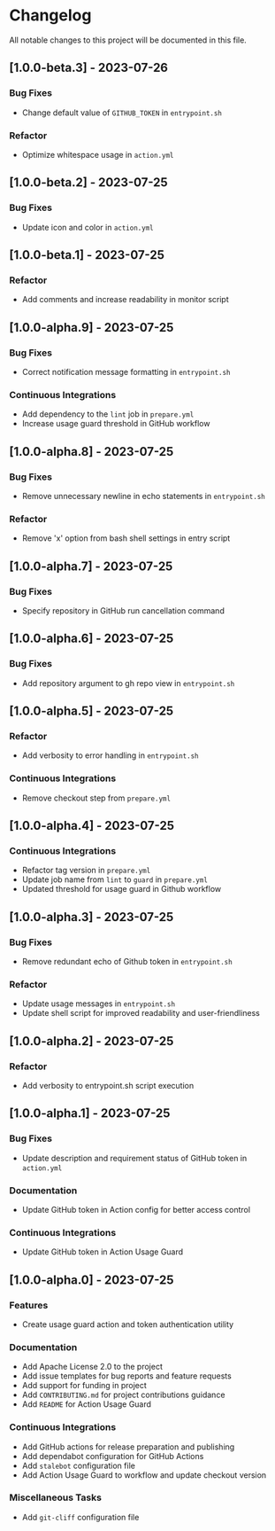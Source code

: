 # Changelog

All notable changes to this project will be documented in this file.

## [1.0.0-beta.3] - 2023-07-26

### <!-- 02 -->Bug Fixes

- Change default value of `GITHUB_TOKEN` in `entrypoint.sh`

### <!-- 04 -->Refactor

- Optimize whitespace usage in `action.yml`

## [1.0.0-beta.2] - 2023-07-25

### <!-- 02 -->Bug Fixes

- Update icon and color in `action.yml`

## [1.0.0-beta.1] - 2023-07-25

### <!-- 04 -->Refactor

- Add comments and increase readability in monitor script

## [1.0.0-alpha.9] - 2023-07-25

### <!-- 02 -->Bug Fixes

- Correct notification message formatting in `entrypoint.sh`

### <!-- 07 -->Continuous Integrations

- Add dependency to the `lint` job in `prepare.yml`
- Increase usage guard threshold in GitHub workflow

## [1.0.0-alpha.8] - 2023-07-25

### <!-- 02 -->Bug Fixes

- Remove unnecessary newline in echo statements in `entrypoint.sh`

### <!-- 04 -->Refactor

- Remove 'x' option from bash shell settings in entry script

## [1.0.0-alpha.7] - 2023-07-25

### <!-- 02 -->Bug Fixes

- Specify repository in GitHub run cancellation command

## [1.0.0-alpha.6] - 2023-07-25

### <!-- 02 -->Bug Fixes

- Add repository argument to gh repo view in `entrypoint.sh`

## [1.0.0-alpha.5] - 2023-07-25

### <!-- 04 -->Refactor

- Add verbosity to error handling in `entrypoint.sh`

### <!-- 07 -->Continuous Integrations

- Remove checkout step from `prepare.yml`

## [1.0.0-alpha.4] - 2023-07-25

### <!-- 07 -->Continuous Integrations

- Refactor tag version in `prepare.yml`
- Update job name from `lint` to `guard` in `prepare.yml`
- Updated threshold for usage guard in Github workflow

## [1.0.0-alpha.3] - 2023-07-25

### <!-- 02 -->Bug Fixes

- Remove redundant echo of Github token in `entrypoint.sh`

### <!-- 04 -->Refactor

- Update usage messages in `entrypoint.sh`
- Update shell script for improved readability and user-friendliness

## [1.0.0-alpha.2] - 2023-07-25

### <!-- 04 -->Refactor

- Add verbosity to entrypoint.sh script execution

## [1.0.0-alpha.1] - 2023-07-25

### <!-- 02 -->Bug Fixes

- Update description and requirement status of GitHub token in `action.yml`

### <!-- 05 -->Documentation

- Update GitHub token in Action config for better access control

### <!-- 07 -->Continuous Integrations

- Update GitHub token in Action Usage Guard

## [1.0.0-alpha.0] - 2023-07-25

### <!-- 01 -->Features

- Create usage guard action and token authentication utility

### <!-- 05 -->Documentation

- Add Apache License 2.0 to the project
- Add issue templates for bug reports and feature requests
- Add support for funding in project
- Add `CONTRIBUTING.md` for project contributions guidance
- Add `README` for Action Usage Guard

### <!-- 07 -->Continuous Integrations

- Add GitHub actions for release preparation and publishing
- Add dependabot configuration for GitHub Actions
- Add `stalebot` configuration file
- Add Action Usage Guard to workflow and update checkout version

### <!-- 08 -->Miscellaneous Tasks

- Add `git-cliff` configuration file

<!-- generated by git-cliff -->
